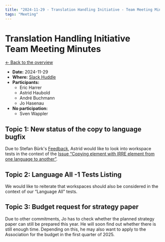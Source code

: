 ```yaml
---
title: "2024-11-29 - Translation Handling Initiative - Team Meeting Minutes"
tags: "Meeting"
---
```


# Translation Handling Initiative<br>Team Meeting Minutes

[← Back to the overview](https://notes.typo3.org/s/f3ae8fZSD)

- **Date:** 2024-11-29<br>
- **Where:** [Slack Huddle](https://app.slack.com/huddle/T024TUMLZ/C05D7UF1L8M)
- **Participants:**
    - Eric Harrer
    - Astrid Haubold
    - André Buchmann
    - Jo Hasenau
- **No participation:**
    - Sven Wappler

## Topic 1: New status of the copy to language bugfix

Due to Stefan Bürk's [Feedback](https://review.typo3.org/c/Packages/TYPO3.CMS/+/86085/comments/818e3421_ac8668e1), Astrid would like to look into workspace tests in the context of the [Issue “Copying element with IRRE element from one language to another”](https://forge.typo3.org/issues/89787).

## Topic 2: Language All -1 Tests Listing

We would like to reiterate that workspaces should also be considered in the context of our “Language All” tests.

## Topic 3: Budget request for strategy paper

Due to other commitments, Jo has to check whether the planned strategy paper can still be prepared this year. He will soon find out whether there is still enough time. Depending on this, he may also want to apply to the Association for the budget in the first quarter of 2025.